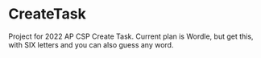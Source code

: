 # CreateTask

Project for 2022 AP CSP Create Task. Current plan is Wordle, but get this, with SIX letters and you can also guess any word.
